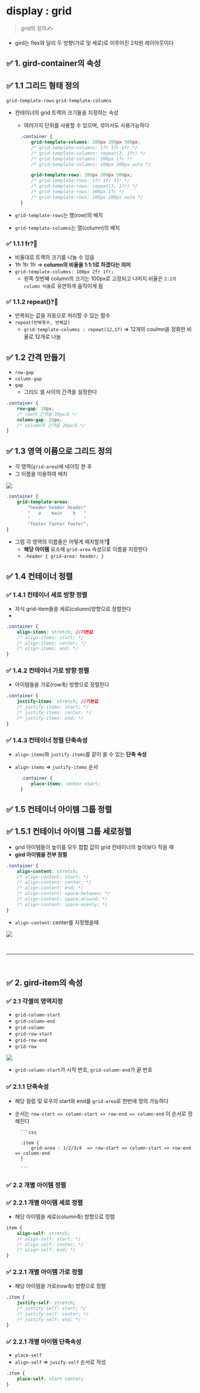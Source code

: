 # display : grid

> grid의 정의✍️

- gird는 flex와 달리 두 방향(가로 및 세로)로 이루어진 2차원 레이아웃이다


## ✅ 1. gird-container의 속성

## ✅ 1.1 그리드 형태 정의
`grid-template-rows`
`grid-template-columns`

- 컨테이너의 grid 트랙의 크기들을 지정하는 속성
  - 여러가지 단위를 사용할 수 있으며, 섞어서도 사용가능하다
  
  ```css
    .container {
        grid-template-columns: 200px 200px 500px;
        /* grid-template-columns: 1fr 1fr 1fr */
        /* grid-template-columns: repeat(3, 1fr) */
        /* grid-template-columns: 200px 1fr */
        /* grid-template-columns: 100px 200px auto */

        grid-template-rows: 200px 200px 500px;
        /* grid-template-rows: 1fr 1fr 1fr */
        /* grid-template-rows: repeat(3, 1fr) */
        /* grid-template-rows: 200px 1fr */
        /* grid-template-rows: 100px 200px auto */
    }
  ```

- `grid-template-rows`는 행(row)의 배치
- `grid-template-columns`는 열(column)의 배치

### ✅ 1.1.1 fr?🤔

- 비율대로 트랙의 크기를 나눌 수 있음
- 1fr 1fr 1fr => **column의 비율을 1:1:1로 하겠다는 의미**
- `grid-template-columns: 100px 2fr 1fr;`
    - 왼쪽 첫번째 column의 크기는 100px로 고정되고 나머지 비율은 `2:1의 column 비율`로 유연하게 움직이게 됨

### ✅ 1.1.2 repeat()?🤔

- 반복되는 값을 자동으로 처리할 수 있는 함수
- `repeat(반복횟수, 반복값)`
    - `grid-template-columns : repeat(12,1f)` => 12개의 coulmn을 정확한 비율로 12개로 나눔


## ✅ 1.2 간격 만들기

- `row-gap`
- `column-gap`
- `gap`
  - 그리드 셀 사이의 간격을 설정한다

```css
.container {
	row-gap: 10px;
	/* row의 간격을 10px로 */
	column-gap: 20px;
	/* column의 간격을 20px로 */
}
```

## ✅ 1.3 영역 이름으로 그리드 정의

- 각 영역(`grid-area`)에 네이밍 한 후
- 그 이름을 이용하여 배치
  
<p><img src='https://studiomeal.com/wp-content/uploads/2020/01/08-2.jpg'/></p>

```css
.container {
	grid-template-areas:
		"header header header"
		"   a    main    b   "
		"   .     .      .   "
		"footer footer footer";
}
```

- 그럼 각 영역의 이름들은 어떻게 매치할까?🤔
  - **해당 아이템** 요소에 `grid-area` 속성으로 이름을 지정한다
  - `.header { grid-area: header; }`


## ✅ 1.4 컨테이너 정렬

### ✅ 1.4.1 컨테이너 세로 방향 정렬

- 자식 grid-item들을 세로(column)방향으로 정렬한다
- 
```css
.container {
	align-items: stretch; //기본값
	/* align-items: start; */
	/* align-items: center; */
	/* align-items: end; */
}
```

### ✅ 1.4.2 컨테이너 가로 방향 정렬

- 아이템들을 가로(row축) 방향으로 정렬한다
  
```css
.container {
	justify-items: stretch; //기본값
	/* justify-items: start; */
	/* justify-items: center; */
	/* justify-items: end; */
}
```

### ✅ 1.4.3 컨테이너 정렬 단축속성

- `align-items`와 `justify-items`를 같이 쓸 수 있는 **단축 속성**
- `align-items` => `justify-items` 순서
  
  ```css
    .container {
        place-items: center start;
    }
  ```

## ✅ 1.5 컨테이너 아이템 그룹 정렬

## ✅ 1.5.1 컨테이너 아이템 그룹 세로정렬
- grid 아이템들이 높이를 모두 합합 값이 grid 컨테이너의 높이보다 작을 때 
-  **gird 아이템을 전부 정렬**

```css
.container {
	align-content: stretch;
	/* align-content: start; */
	/* align-content: center; */
	/* align-content: end; */
	/* align-content: space-between; */
	/* align-content: space-around; */
	/* align-content: space-evenly; */
}
```

- `align-content`: center를 지정했을때

<p><img src='../assets/css/cssGrid.png'/></p>



<br />
<hr />
<br />


## ✅ 2. gird-item의 속성

### ✅ 2.1 각셀의 영역지정

- `grid-column-start`
- `grid-column-end`
- `grid-column`
- `grid-row-start`
- `grid-row-end`
- `grid-row`

<p><img src='https://studiomeal.com/wp-content/uploads/2020/01/07-2.jpg'/></p>

- `grid-column-start`가 시작 번호, `grid-column-end`가 끝 번호
  
### ✅ 2.1.1 단축속성

- 해당 컬럼 및 로우의 start와 end를 `grid-area`로 한번에 정의 가능하다
- 순서는 `row-start => column-start => row-end => column-end` 이 순서로 정해진다

        ```css

        .item {
            grid-area : 1/2/3/4  => row-start => column-start => row-end => column-end
        }

        ```
### ✅ 2.2 개별 아이템 정렬

### ✅ 2.2.1 개별 아이템 세로 정렬

- 해당 아이템을 세로(column축) 방향으로 정렬

```css
item {
	align-self: stretch;
	/* align-self: start; */
	/* align-self: center; */
	/* align-self: end; */
}
```

### ✅ 2.2.1 개별 아이템 가로 정렬

- 해당 아이템을 가로(row축) 방향으로 정렬

```css
.item {
	justify-self: stretch;
	/* justify-self: start; */
	/* justify-self: center; */
	/* justify-self: end; */
}
```

### ✅ 2.2.1 개별 아이템 단축속성

- `place-self`
- `align-self` => `jusify-self` 순서로 작성

```css
.item {
	place-self: start center;
}
```